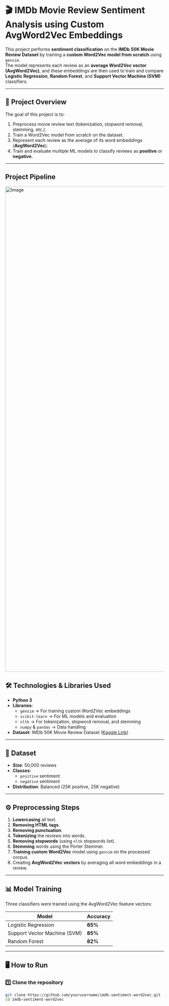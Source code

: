 # 🎬 IMDb Movie Review Sentiment Analysis using Custom AvgWord2Vec Embeddings

This project performs **sentiment classification** on the **IMDb 50K Movie Review Dataset** by training a **custom Word2Vec model from scratch** using `gensim`.  
The model represents each review as an **average Word2Vec vector (AvgWord2Vec)**, and these embeddings are then used to train and compare **Logistic Regression**, **Random Forest**, and **Support Vector Machine (SVM)** classifiers.

---

## 📌 Project Overview

The goal of this project is to:
1. Preprocess movie review text (tokenization, stopword removal, stemming, etc.).
2. Train a Word2Vec model from scratch on the dataset.
3. Represent each review as the average of its word embeddings (**AvgWord2Vec**).
4. Train and evaluate multiple ML models to classify reviews as **positive** or **negative**.

---

## Project Pipeline

<img width="1024" height="1536" alt="Image" src="https://github.com/user-attachments/assets/055f524f-fa48-4e9e-92cf-6e89c7f34ddb" />

## 🛠️ Technologies & Libraries Used

- **Python 3**
- **Libraries**:
  - `gensim` → For training custom Word2Vec embeddings
  - `scikit-learn` → For ML models and evaluation
  - `nltk` → For tokenization, stopword removal, and stemming
  - `numpy` & `pandas` → Data handling
- **Dataset**: IMDb 50K Movie Review Dataset ([Kaggle Link](https://www.kaggle.com/datasets/lakshmi25npathi/imdb-dataset-of-50k-movie-reviews))

---

## 📂 Dataset

- **Size**: 50,000 reviews
- **Classes**:  
  - `positive` sentiment  
  - `negative` sentiment
- **Distribution**: Balanced (25K positive, 25K negative)

---

## ⚙️ Preprocessing Steps

1. **Lowercasing** all text.
2. **Removing HTML tags**.
3. **Removing punctuation**.
4. **Tokenizing** the reviews into words.
5. **Removing stopwords** (using `nltk` stopwords list).
6. **Stemming** words using the Porter Stemmer.
7. **Training custom Word2Vec** model using `gensim` on the processed corpus.
8. Creating **AvgWord2Vec vectors** by averaging all word embeddings in a review.

---

## 📊 Model Training

Three classifiers were trained using the AvgWord2Vec feature vectors:

| Model                | Accuracy |
|----------------------|----------|
| Logistic Regression  | **85%**  |
| Support Vector Machine (SVM) | **85%**  |
| Random Forest        | **82%**  |

---

## 🖥️ How to Run

### 1️⃣ Clone the repository
```bash
git clone https://github.com/yourusername/imdb-sentiment-word2vec.git
cd imdb-sentiment-word2vec
